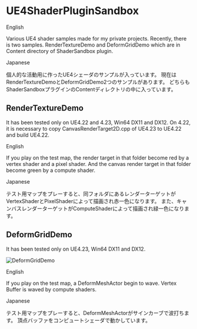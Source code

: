 # UE4ShaderPluginSandbox

English

Various UE4 shader samples made for my private projects.
Recently, there is two samples.
RenderTextureDemo and DeformGridDemo which are in Content directory of ShaderSandbox plugin.

Japanese

個人的な活動用に作ったUE4シェーダのサンプルが入っています。
現在はRenderTextureDemoとDeformGridDemo2つのサンプルがあります。
どちらもShaderSandboxプラグインのContentディレクトリの中に入っています。

## RenderTextureDemo
It has been tested only on UE4.22 and 4.23, Win64 DX11 and DX12.
On 4.22, it is necessary to copy CanvasRenderTarget2D.cpp of UE4.23 to UE4.22 and build UE4.22.

English

If you play on the test map, the render target in that folder become red by a vertex shader and a pixel shader.
And the canvas render target in that folder become green by a compute shader.

Japanese

テスト用マップをプレーすると、同フォルダにあるレンダーターゲットがVertexShaderとPixelShaderによって描画され赤一色になります。
また、キャンバスレンダーターゲットがComputeShaderによって描画され緑一色になります。

## DeformGridDemo
It has been tested only on UE4.23, Win64 DX11 and DX12.

![DeformGridDemo](SinWaveDeformGridMesh.gif "DeformGridDemo")

English

If you play on the test map, a DeformMeshActor begin to wave.
Vertex Buffer is waved by compute shaders.

Japanese

テスト用マップをプレーすると、DeformMeshActorがサインカーブで波打ちます。
頂点バッファをコンピュートシェーダで動かしています。
